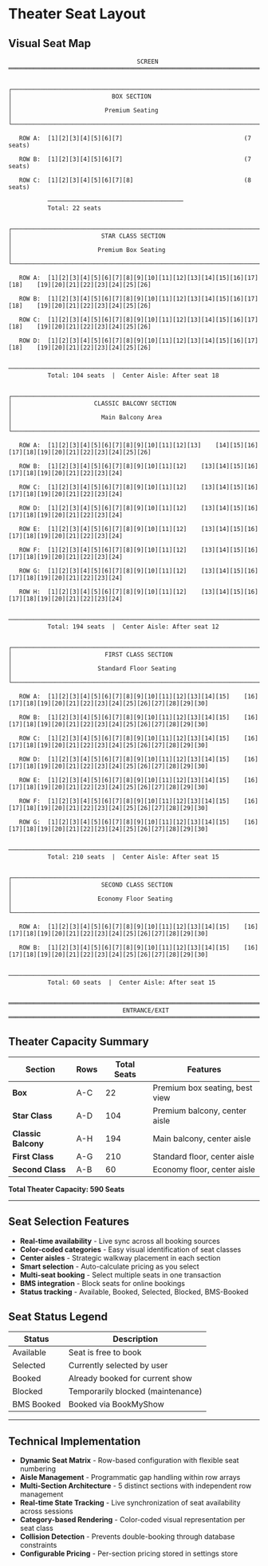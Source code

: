 # Theater Seat Layout

## Visual Seat Map

```
                                    SCREEN
═════════════════════════════════════════════════════════════════════════════


┌─────────────────────────────────────────────────────────────────────────┐
│                            BOX SECTION                                  │
│                          Premium Seating                                │
└─────────────────────────────────────────────────────────────────────────┘

   ROW A:  [1][2][3][4][5][6][7]                                  (7 seats)
   
   ROW B:  [1][2][3][4][5][6][7]                                  (7 seats)
   
   ROW C:  [1][2][3][4][5][6][7][8]                               (8 seats)
   
           ──────────────────────────────────────
           Total: 22 seats


┌─────────────────────────────────────────────────────────────────────────┐
│                         STAR CLASS SECTION                              │
│                        Premium Box Seating                              │
└─────────────────────────────────────────────────────────────────────────┘

   ROW A:  [1][2][3][4][5][6][7][8][9][10][11][12][13][14][15][16][17][18]    [19][20][21][22][23][24][25][26]
   
   ROW B:  [1][2][3][4][5][6][7][8][9][10][11][12][13][14][15][16][17][18]    [19][20][21][22][23][24][25][26]
   
   ROW C:  [1][2][3][4][5][6][7][8][9][10][11][12][13][14][15][16][17][18]    [19][20][21][22][23][24][25][26]
   
   ROW D:  [1][2][3][4][5][6][7][8][9][10][11][12][13][14][15][16][17][18]    [19][20][21][22][23][24][25][26]
   
           ─────────────────────────────────────────────────────────────────────────────────────────────────────────
           Total: 104 seats  |  Center Aisle: After seat 18


┌─────────────────────────────────────────────────────────────────────────┐
│                       CLASSIC BALCONY SECTION                           │
│                         Main Balcony Area                               │
└─────────────────────────────────────────────────────────────────────────┘

   ROW A:  [1][2][3][4][5][6][7][8][9][10][11][12][13]    [14][15][16][17][18][19][20][21][22][23][24][25][26]
   
   ROW B:  [1][2][3][4][5][6][7][8][9][10][11][12]    [13][14][15][16][17][18][19][20][21][22][23][24]
   
   ROW C:  [1][2][3][4][5][6][7][8][9][10][11][12]    [13][14][15][16][17][18][19][20][21][22][23][24]
   
   ROW D:  [1][2][3][4][5][6][7][8][9][10][11][12]    [13][14][15][16][17][18][19][20][21][22][23][24]
   
   ROW E:  [1][2][3][4][5][6][7][8][9][10][11][12]    [13][14][15][16][17][18][19][20][21][22][23][24]
   
   ROW F:  [1][2][3][4][5][6][7][8][9][10][11][12]    [13][14][15][16][17][18][19][20][21][22][23][24]
   
   ROW G:  [1][2][3][4][5][6][7][8][9][10][11][12]    [13][14][15][16][17][18][19][20][21][22][23][24]
   
   ROW H:  [1][2][3][4][5][6][7][8][9][10][11][12]    [13][14][15][16][17][18][19][20][21][22][23][24]
   
           ─────────────────────────────────────────────────────────────────────────────────────────────────────────
           Total: 194 seats  |  Center Aisle: After seat 12


┌─────────────────────────────────────────────────────────────────────────┐
│                          FIRST CLASS SECTION                            │
│                        Standard Floor Seating                           │
└─────────────────────────────────────────────────────────────────────────┘

   ROW A:  [1][2][3][4][5][6][7][8][9][10][11][12][13][14][15]    [16][17][18][19][20][21][22][23][24][25][26][27][28][29][30]
   
   ROW B:  [1][2][3][4][5][6][7][8][9][10][11][12][13][14][15]    [16][17][18][19][20][21][22][23][24][25][26][27][28][29][30]
   
   ROW C:  [1][2][3][4][5][6][7][8][9][10][11][12][13][14][15]    [16][17][18][19][20][21][22][23][24][25][26][27][28][29][30]
   
   ROW D:  [1][2][3][4][5][6][7][8][9][10][11][12][13][14][15]    [16][17][18][19][20][21][22][23][24][25][26][27][28][29][30]
   
   ROW E:  [1][2][3][4][5][6][7][8][9][10][11][12][13][14][15]    [16][17][18][19][20][21][22][23][24][25][26][27][28][29][30]
   
   ROW F:  [1][2][3][4][5][6][7][8][9][10][11][12][13][14][15]    [16][17][18][19][20][21][22][23][24][25][26][27][28][29][30]
   
   ROW G:  [1][2][3][4][5][6][7][8][9][10][11][12][13][14][15]    [16][17][18][19][20][21][22][23][24][25][26][27][28][29][30]
   
           ─────────────────────────────────────────────────────────────────────────────────────────────────────────
           Total: 210 seats  |  Center Aisle: After seat 15


┌─────────────────────────────────────────────────────────────────────────┐
│                         SECOND CLASS SECTION                            │
│                        Economy Floor Seating                            │
└─────────────────────────────────────────────────────────────────────────┘

   ROW A:  [1][2][3][4][5][6][7][8][9][10][11][12][13][14][15]    [16][17][18][19][20][21][22][23][24][25][26][27][28][29][30]
   
   ROW B:  [1][2][3][4][5][6][7][8][9][10][11][12][13][14][15]    [16][17][18][19][20][21][22][23][24][25][26][27][28][29][30]
   
           ─────────────────────────────────────────────────────────────────────────────────────────────────────────
           Total: 60 seats  |  Center Aisle: After seat 15


═════════════════════════════════════════════════════════════════════════════
                                ENTRANCE/EXIT
═════════════════════════════════════════════════════════════════════════════
```

## Theater Capacity Summary

| Section | Rows | Total Seats | Features |
|---------|------|-------------|----------|
| **Box** | A-C | 22 | Premium box seating, best view |
| **Star Class** | A-D | 104 | Premium balcony, center aisle |
| **Classic Balcony** | A-H | 194 | Main balcony, center aisle |
| **First Class** | A-G | 210 | Standard floor, center aisle |
| **Second Class** | A-B | 60 | Economy floor, center aisle |

**Total Theater Capacity: 590 Seats**

---

## Seat Selection Features

- **Real-time availability** - Live sync across all booking sources
- **Color-coded categories** - Easy visual identification of seat classes
- **Center aisles** - Strategic walkway placement in each section
- **Smart selection** - Auto-calculate pricing as you select
- **Multi-seat booking** - Select multiple seats in one transaction
- **BMS integration** - Block seats for online bookings
- **Status tracking** - Available, Booked, Selected, Blocked, BMS-Booked

## Seat Status Legend

| Status | Description |
|--------|-------------|
| Available | Seat is free to book |
| Selected | Currently selected by user |
| Booked | Already booked for current show |
| Blocked | Temporarily blocked (maintenance) |
| BMS Booked | Booked via BookMyShow |

---

## Technical Implementation

- **Dynamic Seat Matrix** - Row-based configuration with flexible seat numbering
- **Aisle Management** - Programmatic gap handling within row arrays
- **Multi-Section Architecture** - 5 distinct sections with independent row management
- **Real-time State Tracking** - Live synchronization of seat availability across sessions
- **Category-based Rendering** - Color-coded visual representation per seat class
- **Collision Detection** - Prevents double-booking through database constraints
- **Configurable Pricing** - Per-section pricing stored in settings store
